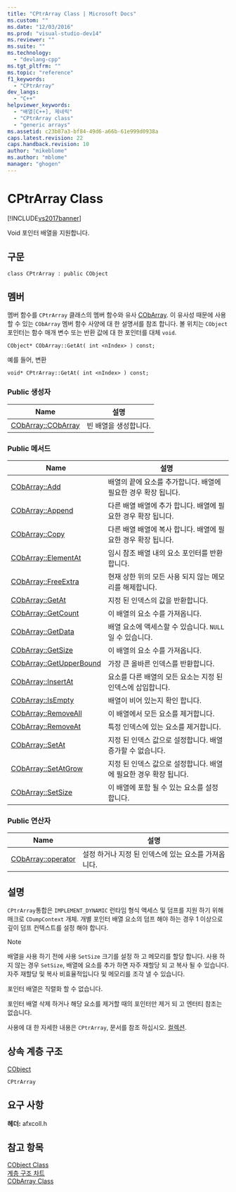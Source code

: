 ```yaml
---
title: "CPtrArray Class | Microsoft Docs"
ms.custom: ""
ms.date: "12/03/2016"
ms.prod: "visual-studio-dev14"
ms.reviewer: ""
ms.suite: ""
ms.technology: 
  - "devlang-cpp"
ms.tgt_pltfrm: ""
ms.topic: "reference"
f1_keywords: 
  - "CPtrArray"
dev_langs: 
  - "C++"
helpviewer_keywords: 
  - "배열[C++], 제네릭"
  - "CPtrArray class"
  - "generic arrays"
ms.assetid: c23b87a3-bf84-49d6-a66b-61e999d0938a
caps.latest.revision: 22
caps.handback.revision: 10
author: "mikeblome"
ms.author: "mblome"
manager: "ghogen"
---
```

# CPtrArray Class
[!INCLUDE[vs2017banner](../../assembler/inline/includes/vs2017banner.md)]

Void 포인터 배열을 지원합니다.  
  
## 구문  
  
```  
class CPtrArray : public CObject  
```  
  
## 멤버  
 멤버 함수를 `CPtrArray` 클래스의 멤버 함수와 유사  [CObArray](../../mfc/reference/cobarray-class.md).  이 유사성 때문에 사용할 수 있는 `CObArray` 멤버 함수 사양에 대 한 설명서를 참조 합니다.  볼 위치는 `CObject` 포인터는 함수 매개 변수 또는 반환 값에 대 한 포인터를 대체 `void`.  
  
 `CObject* CObArray::GetAt( int <nIndex> ) const;`  
  
 예를 들어, 변환  
  
 `void* CPtrArray::GetAt( int <nIndex> ) const;`  
  
### Public 생성자  
  
|Name|설명|  
|----------|--------|  
|[CObArray::CObArray](../Topic/CObArray::CObArray.md)|빈 배열을 생성합니다.|  
  
### Public 메서드  
  
|Name|설명|  
|----------|--------|  
|[CObArray::Add](../Topic/CObArray::Add.md)|배열의 끝에 요소를 추가합니다. 배열에 필요한 경우 확장 됩니다.|  
|[CObArray::Append](../Topic/CObArray::Append.md)|다른 배열 배열에 추가 합니다. 배열에 필요한 경우 확장 됩니다.|  
|[CObArray::Copy](../Topic/CObArray::Copy.md)|다른 배열 배열에 복사 합니다. 배열에 필요한 경우 확장 됩니다.|  
|[CObArray::ElementAt](../Topic/CObArray::ElementAt.md)|임시 참조 배열 내의 요소 포인터를 반환합니다.|  
|[CObArray::FreeExtra](../Topic/CObArray::FreeExtra.md)|현재 상한 위의 모든 사용 되지 않는 메모리를 해제합니다.|  
|[CObArray::GetAt](../Topic/CObArray::GetAt.md)|지정 된 인덱스의 값을 반환합니다.|  
|[CObArray::GetCount](../Topic/CObArray::GetCount.md)|이 배열의 요소 수를 가져옵니다.|  
|[CObArray::GetData](../Topic/CObArray::GetData.md)|배열 요소에 액세스할 수 있습니다.  `NULL`일 수 있습니다.|  
|[CObArray::GetSize](../Topic/CObArray::GetSize.md)|이 배열의 요소 수를 가져옵니다.|  
|[CObArray::GetUpperBound](../Topic/CObArray::GetUpperBound.md)|가장 큰 올바른 인덱스를 반환합니다.|  
|[CObArray::InsertAt](../Topic/CObArray::InsertAt.md)|요소를 다른 배열의 모든 요소는 지정 된 인덱스에 삽입합니다.|  
|[CObArray::IsEmpty](../Topic/CObArray::IsEmpty.md)|배열이 비어 있는지 확인 합니다.|  
|[CObArray::RemoveAll](../Topic/CObArray::RemoveAll.md)|이 배열에서 모든 요소를 제거합니다.|  
|[CObArray::RemoveAt](../Topic/CObArray::RemoveAt.md)|특정 인덱스에 있는 요소를 제거합니다.|  
|[CObArray::SetAt](../Topic/CObArray::SetAt.md)|지정 된 인덱스 값으로 설정합니다. 배열 증가할 수 없습니다.|  
|[CObArray::SetAtGrow](../Topic/CObArray::SetAtGrow.md)|지정 된 인덱스 값으로 설정합니다. 배열에 필요한 경우 확장 됩니다.|  
|[CObArray::SetSize](../Topic/CObArray::SetSize.md)|이 배열에 포함 될 수 있는 요소를 설정 합니다.|  
  
### Public 연산자  
  
|Name|설명|  
|----------|--------|  
|[CObArray::operator](../Topic/CObArray::operator.md)|설정 하거나 지정 된 인덱스에 있는 요소를 가져옵니다.|  
  
## 설명  
 `CPtrArray`통합은 `IMPLEMENT_DYNAMIC` 런타임 형식 액세스 및 덤프를 지원 하기 위해 매크로 `CDumpContext` 개체.  개별 포인터 배열 요소의 덤프 해야 하는 경우 1 이상으로 깊이 덤프 컨텍스트를 설정 해야 합니다.  
  
> [!NOTE]
>  배열을 사용 하기 전에 사용 `SetSize` 크기를 설정 하 고 메모리를 할당 합니다.  사용 하지 않는 경우 `SetSize`, 배열에 요소를 추가 하면 자주 재할당 되 고 복사 될 수 있습니다.  자주 재할당 및 복사 비효율적입니다 및 메모리를 조각 낼 수 있습니다.  
  
 포인터 배열은 직렬화 할 수 없습니다.  
  
 포인터 배열 삭제 하거나 해당 요소를 제거할 때의 포인터만 제거 되 고 엔터티 참조는 없습니다.  
  
 사용에 대 한 자세한 내용은 `CPtrArray`, 문서를 참조 하십시오.  [컬렉션](../../mfc/collections.md).  
  
## 상속 계층 구조  
 [CObject](../../mfc/reference/cobject-class.md)  
  
 `CPtrArray`  
  
## 요구 사항  
 **헤더:**  afxcoll.h  
  
## 참고 항목  
 [CObject Class](../../mfc/reference/cobject-class.md)   
 [계층 구조 차트](../../mfc/hierarchy-chart.md)   
 [CObArray Class](../../mfc/reference/cobarray-class.md)